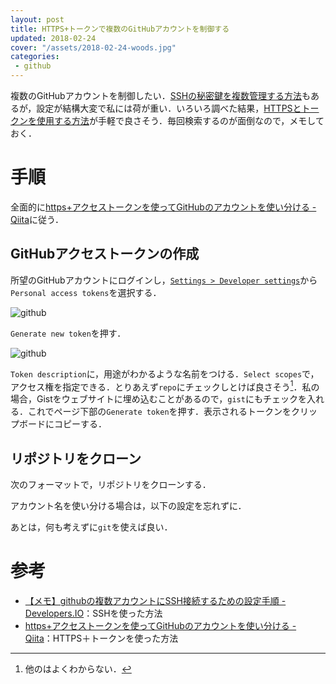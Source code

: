 ```yaml
---
layout: post
title: HTTPS+トークンで複数のGitHubアカウントを制御する
updated: 2018-02-24
cover: "/assets/2018-02-24-woods.jpg"
categories:
 - github
---
```


複数のGitHubアカウントを制御したい．[SSHの秘密鍵を複数管理する方法](https://dev.classmethod.jp/tool/github-ssh-sub-account-setting/)もあるが，設定が結構大変で私には荷が重い．いろいろ調べた結果，[HTTPSとトークンを使用する方法](https://qiita.com/tq_jappy/items/6e2f81f372e4abaa5139)が手軽で良さそう．毎回検索するのが面倒なので，メモしておく．

# 手順

全面的に[https+アクセストークンを使ってGitHubのアカウントを使い分ける - Qiita](https://qiita.com/tq_jappy/items/6e2f81f372e4abaa5139)に従う．

## GitHubアクセストークンの作成

所望のGitHubアカウントにログインし，[`Settings > Developer settings`](https://github.com/settings/developers)から`Personal access tokens`を選択する．

![github]({{site.baseurl}}/assets/2018-02-24-github-token.png)

`Generate new token`を押す．

![github]({{site.baseurl}}/assets/2018-02-24-github-options.png)

`Token description`に，用途がわかるような名前をつける．`Select scopes`で，アクセス権を指定できる．とりあえず`repo`にチェックしとけば良さそう[^1]．私の場合，Gistをウェブサイトに埋め込むことがあるので，`gist`にもチェックを入れる．これでページ下部の`Generate token`を押す．表示されるトークンをクリップボードにコピーする．

## リポジトリをクローン

次のフォーマットで，リポジトリをクローンする．

<script src="https://gist.github.com/haltaro/82a7e2f6628df832e0ba78aca62a9865.js"></script>

アカウント名を使い分ける場合は，以下の設定を忘れずに．

<script src="https://gist.github.com/haltaro/b23267dfbd159ace2178f805380e48ad.js"></script>

あとは，何も考えずに`git`を使えば良い．

[^1]: 他のはよくわからない．

# 参考

- [【メモ】githubの複数アカウントにSSH接続するための設定手順 - Developers.IO](https://dev.classmethod.jp/tool/github-ssh-sub-account-setting/)：SSHを使った方法
- [https+アクセストークンを使ってGitHubのアカウントを使い分ける - Qiita](https://qiita.com/tq_jappy/items/6e2f81f372e4abaa5139)：HTTPS＋トークンを使った方法
